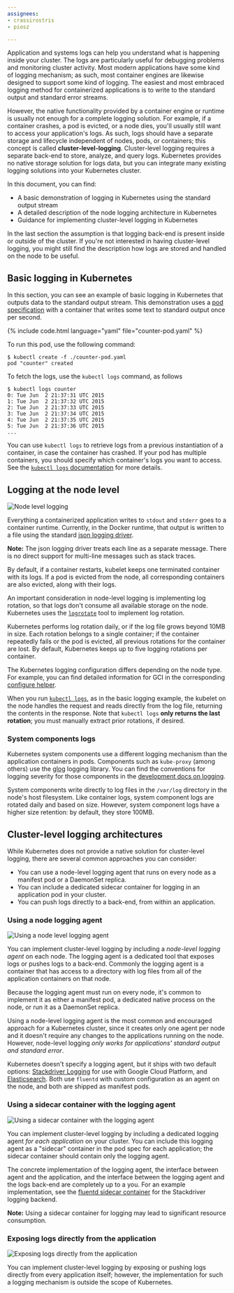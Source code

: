 ```yaml
---
assignees:
- crassirostris
- piosz

---
```


Application and systems logs can help you understand what is happening inside your cluster. The logs are particularly useful for debugging problems and monitoring cluster activity. Most modern applications have some kind of logging mechanism; as such, most container engines are likewise designed to support some kind of logging. The easiest and most embraced logging method for containerized applications is to write to the standard output and standard error streams.

However, the native functionality provided by a container engine or runtime is usually not enough for a complete logging solution. For example, if a container crashes, a pod is evicted, or a node dies, you'll usually still want to access your application's logs. As such, logs should have a separate storage and lifecycle independent of nodes, pods, or containers; this concept is called __cluster-level-logging__. Cluster-level logging requires a separate back-end to store, analyze, and query logs. Kubernetes provides no native storage solution for logs data, but you can integrate many existing logging solutions into your Kubernetes cluster.

In this document, you can find:

* A basic demonstration of logging in Kubernetes using the standard output stream
* A detailed description of the node logging architecture in Kubernetes
* Guidance for implementing cluster-level logging in Kubernetes

In the last section the assumption is that logging back-end is present inside or outside of the cluster. If you're not interested in having cluster-level logging, you might still find the description how logs are stored and handled on the node to be useful.

## Basic logging in Kubernetes

In this section, you can see an example of basic logging in Kubernetes that outputs data to the standard output stream. This demonstration uses a [pod specification](/docs/user-guide/logging/counter-pod.yaml) with a container that writes some text to standard output once per second.

{% include code.html language="yaml" file="counter-pod.yaml" %}

To run this pod, use the following command:

```shell
$ kubectl create -f ./counter-pod.yaml
pod "counter" created
```

To fetch the logs, use the `kubectl logs` command, as follows

```shell
$ kubectl logs counter
0: Tue Jun  2 21:37:31 UTC 2015
1: Tue Jun  2 21:37:32 UTC 2015
2: Tue Jun  2 21:37:33 UTC 2015
3: Tue Jun  2 21:37:34 UTC 2015
4: Tue Jun  2 21:37:35 UTC 2015
5: Tue Jun  2 21:37:36 UTC 2015
...
```

You can use `kubectl logs` to retrieve logs from a previous instantiation of a container, in case the container has crashed. If your pod has multiple containers, you should specify which container's logs you want to access. See the [`kubectl logs` documentation](/docs/user-guide/kubectl/kubectl_logs) for more details.

## Logging at the node level

![Node level logging](/images/docs/user-guide/logging/logging-node-level.png)

Everything a containerized application writes to `stdout` and `stderr` goes to a container runtime. Currently, in the Docker runtime, that output is written to a file using the standard [json logging driver](https://docs.docker.com/engine/admin/logging/overview).

**Note:** The json logging driver treats each line as a separate message. There is no direct support for multi-line messages such as stack traces.

By default, if a container restarts, kubelet keeps one terminated container with its logs. If a pod is evicted from the node, all corresponding containers are also evicted, along with their logs.

An important consideration in node-level logging is implementing log rotation, so that logs don't consume all available storage on the node. Kubernetes uses the [`logrotate`](http://www.linuxcommand.org/man_pages/logrotate8.html) tool to implement log rotation.

Kubernetes performs log rotation daily, or if the log file grows beyond 10MB in size. Each rotation belongs to a single container; if the container repeatedly fails or the pod is evicted, all previous rotations for the container are lost. By default, Kubernetes keeps up to five logging rotations per container.

The Kubernetes logging configuration differs depending on the node type. For example, you can find detailed information for GCI in the corresponding [configure helper](https://github.com/kubernetes/kubernetes/blob/{{page.githubbranch}}/cluster/gce/gci/configure-helper.sh#L96).

When you run [`kubectl logs`](/docs/user-guide/kubectl/kubectl_logs), as in the basic logging example, the kubelet on the node handles the request and reads directly from the log file, returning the contents in the response. Note that `kubectl logs` **only returns the last rotation**; you must manually extract prior rotations, if desired.

### System components logs

Kubernetes system components use a different logging mechanism than the application containers in pods. Components such as `kube-proxy` (among others) use the [glog](https://godoc.org/github.com/golang/glog) logging library. You can find the conventions for logging severity for those components in the [development docs on logging](https://github.com/kubernetes/kubernetes/tree/{{page.githubbranch}}/docs/devel/logging.md).

System components write directly to log files in the `/var/log` directory in the node's host filesystem. Like container logs, system component logs are rotated daily and based on size. However, system component logs have a higher size retention: by default, they store 100MB.

## Cluster-level logging architectures

While Kubernetes does not provide a native solution for cluster-level logging, there are several common approaches you can consider:

* You can use a node-level logging agent that runs on every node as a manifest pod or a DaemonSet replica.
* You can include a dedicated sidecar container for logging in an application pod in your cluster.
* You can push logs directly to a back-end, from within an application.

### Using a node logging agent

![Using a node level logging agent](/images/docs/user-guide/logging/logging-with-node-agent.png)

You can implement cluster-level logging by including a _node-level logging agent_ on each node. The logging agent is a dedicated tool that exposes logs or pushes logs to a back-end. Commonly the logging agent is a container that has access to a directory with log files from all of the application containers on that node.

Because the logging agent must run on every node, it's common to implement it as either a manifest pod, a dedicated native process on the node, or run it as a DaemonSet replica.

Using a node-level logging agent is the most common and encouraged approach for a Kubernetes cluster, since it creates only one agent per node and it doesn't require any changes to the applications running on the node. However, node-level logging _only works for applications' standard output and standard error_.

Kubernetes doesn't specify a logging agent, but it ships with two default options: [Stackdriver Logging](/docs/user-guide/logging/sdl) for use with Google Cloud Platform, and [Elasticsearch](/docs/user-guide/logging/elasticsearch). Both use `fluentd` with custom configuration as an agent on the node, and both are shipped as manifest pods.

### Using a sidecar container with the logging agent

![Using a sidecar container with the logging agent](/images/docs/user-guide/logging/logging-with-sidecar.png)

You can implement cluster-level logging by including a dedicated logging agent _for each application_ on your cluster. You can include this logging agent as a "sidecar" container in the pod spec for each application; the sidecar container should contain only the logging agent.

The concrete implementation of the logging agent, the interface between agent and the application, and the interface between the logging agent and the logs back-end are completely up to a you. For an example implementation, see the [fluentd sidecar container](https://github.com/kubernetes/contrib/tree/b70447aa59ea14468f4cd349760e45b6a0a9b15d/logging/fluentd-sidecar-gcp) for the Stackdriver logging backend.

**Note:** Using a sidecar container for logging may lead to significant resource consumption.

### Exposing logs directly from the application

![Exposing logs directly from the application](/images/docs/user-guide/logging/logging-from-application.png)

You can implement cluster-level logging by exposing or pushing logs directly from every application itself; however, the implementation for such a logging mechanism is outside the scope of Kubernetes.


